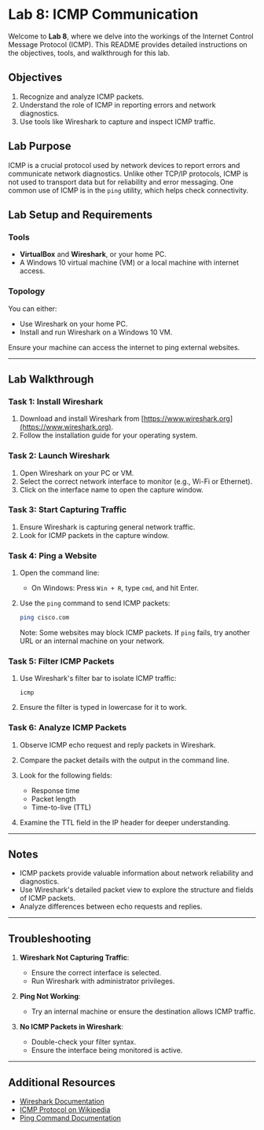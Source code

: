 # Lab 8: ICMP Communication

Welcome to **Lab 8**, where we delve into the workings of the Internet Control Message Protocol (ICMP). This README provides detailed instructions on the objectives, tools, and walkthrough for this lab.

## Objectives

1. Recognize and analyze ICMP packets.
2. Understand the role of ICMP in reporting errors and network diagnostics.
3. Use tools like Wireshark to capture and inspect ICMP traffic.

## Lab Purpose

ICMP is a crucial protocol used by network devices to report errors and communicate network diagnostics. Unlike other TCP/IP protocols, ICMP is not used to transport data but for reliability and error messaging. One common use of ICMP is in the `ping` utility, which helps check connectivity.

## Lab Setup and Requirements

### Tools

- **VirtualBox** and **Wireshark**, or your home PC.
- A Windows 10 virtual machine (VM) or a local machine with internet access.

### Topology

You can either:

- Use Wireshark on your home PC.
- Install and run Wireshark on a Windows 10 VM.

Ensure your machine can access the internet to ping external websites.

---

## Lab Walkthrough

### Task 1: Install Wireshark

1. Download and install Wireshark from [https://www.wireshark.org](https://www.wireshark.org).
2. Follow the installation guide for your operating system.

### Task 2: Launch Wireshark

1. Open Wireshark on your PC or VM.
2. Select the correct network interface to monitor (e.g., Wi-Fi or Ethernet).
3. Click on the interface name to open the capture window.

### Task 3: Start Capturing Traffic

1. Ensure Wireshark is capturing general network traffic.
2. Look for ICMP packets in the capture window.

### Task 4: Ping a Website

1. Open the command line:

   - On Windows: Press `Win + R`, type `cmd`, and hit Enter.

2. Use the `ping` command to send ICMP packets:

   ```bash
   ping cisco.com
   ```

   Note: Some websites may block ICMP packets. If `ping` fails, try another URL or an internal machine on your network.

### Task 5: Filter ICMP Packets

1. Use Wireshark's filter bar to isolate ICMP traffic:

   ```
   icmp
   ```

2. Ensure the filter is typed in lowercase for it to work.

### Task 6: Analyze ICMP Packets

1. Observe ICMP echo request and reply packets in Wireshark.
2. Compare the packet details with the output in the command line.
3. Look for the following fields:

   - Response time
   - Packet length
   - Time-to-live (TTL)

4. Examine the TTL field in the IP header for deeper understanding.

---

## Notes

- ICMP packets provide valuable information about network reliability and diagnostics.
- Use Wireshark's detailed packet view to explore the structure and fields of ICMP packets.
- Analyze differences between echo requests and replies.

---

## Troubleshooting

1. **Wireshark Not Capturing Traffic**:
   - Ensure the correct interface is selected.
   - Run Wireshark with administrator privileges.

2. **Ping Not Working**:
   - Try an internal machine or ensure the destination allows ICMP traffic.

3. **No ICMP Packets in Wireshark**:
   - Double-check your filter syntax.
   - Ensure the interface being monitored is active.

---

## Additional Resources

- [Wireshark Documentation](https://www.wireshark.org/docs/)
- [ICMP Protocol on Wikipedia](https://en.wikipedia.org/wiki/Internet_Control_Message_Protocol)
- [Ping Command Documentation](https://www.computerhope.com/pinghlp.htm)

